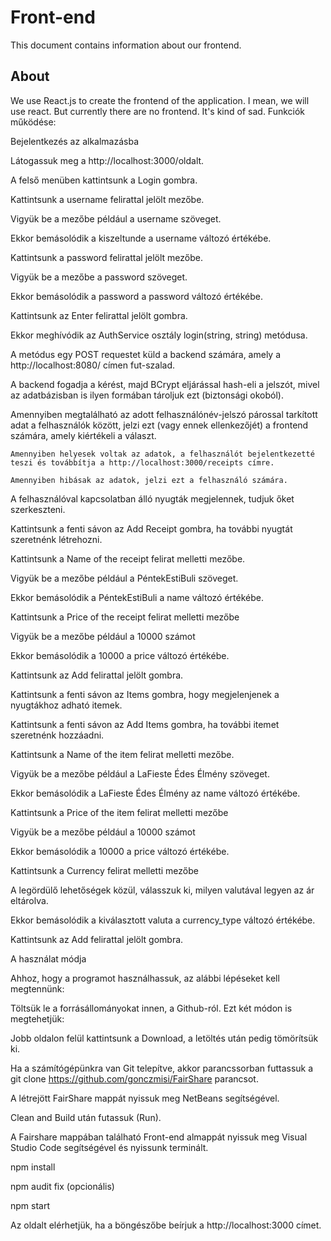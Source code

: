 # Front-end

This document contains information about our frontend.

## About

We use React.js to create the frontend of the application. I mean, we will use react. But currently there are no frontend. It's kind of sad.
Funkciók működése:

Bejelentkezés az alkalmazásba 

Látogassuk meg a http://localhost:3000/oldalt. 

A felső menüben kattintsunk a Login gombra. 

Kattintsunk a username felirattal jelölt mezőbe. 

Vigyük be a mezőbe például a username szöveget. 

Ekkor bemásolódik a kiszeltunde a username változó értékébe. 

Kattintsunk a password felirattal jelölt mezőbe. 

Vigyük be a mezőbe a password szöveget. 

Ekkor bemásolódik a password a password változó értékébe. 

Kattintsunk az Enter felirattal jelölt gombra. 

Ekkor meghívódik az AuthService osztály login(string, string) metódusa. 

  A metódus egy POST requestet küld a backend számára, amely a http://localhost:8080/ címen fut-szalad. 

  A backend fogadja a kérést, majd BCrypt eljárással hash-eli a jelszót, mivel az adatbázisban is ilyen formában tároljuk ezt (biztonsági okoból). 

  Amennyiben megtalálható az adott felhasználónév-jelszó párossal tarkított adat a felhasználók között, jelzi ezt (vagy ennek ellenkezőjét) a frontend számára, amely kiértékeli a választ. 

    Amennyiben helyesek voltak az adatok, a felhasználót bejelentkezetté teszi és továbbítja a http://localhost:3000/receipts címre. 

    Amennyiben hibásak az adatok, jelzi ezt a felhasználó számára. 

A felhasználóval kapcsolatban álló nyugták megjelennek, tudjuk őket szerkeszteni. 

Kattintsunk a fenti sávon az Add Receipt gombra, ha további nyugtát szeretnénk létrehozni. 

  Kattintsunk a Name of the receipt felirat melletti mezőbe. 

  Vigyük be a mezőbe például a PéntekEstiBuli szöveget. 

  Ekkor bemásolódik a PéntekEstiBuli a name változó értékébe. 

  Kattintsunk a Price of the receipt felirat melletti mezőbe 

  Vigyük be a mezőbe például a 10000 számot 

  Ekkor bemásolódik a 10000 a price változó értékébe. 

  Kattintsunk az Add felirattal jelölt gombra. 

Kattintsunk a fenti sávon az Items gombra, hogy megjelenjenek a nyugtákhoz adható itemek. 

Kattintsunk a fenti sávon az Add Items gombra, ha további itemet szeretnénk hozzáadni. 

  Kattintsunk a Name of the item felirat melletti mezőbe. 

  Vigyük be a mezőbe például a LaFieste Édes Élmény szöveget. 

  Ekkor bemásolódik a LaFieste Édes Élmény az name változó értékébe. 

  Kattintsunk a Price of the item felirat melletti mezőbe 

  Vigyük be a mezőbe például a 10000 számot 

  Ekkor bemásolódik a 10000 a price változó értékébe. 

  Kattintsunk a Currency felirat melletti mezőbe 

  A legördülő lehetőségek közül, válasszuk ki, milyen valutával legyen az ár eltárolva. 

  Ekkor bemásolódik a kiválasztott valuta a currency_type változó értékébe. 

  Kattintsunk az Add felirattal jelölt gombra. 

 

 

 

A használat módja 

Ahhoz, hogy a programot használhassuk, az alábbi lépéseket kell megtennünk: 

Töltsük le a forrásállományokat innen, a Github-ról. Ezt két módon is megtehetjük: 

Jobb oldalon felül kattintsunk a Download, a letöltés után pedig tömörítsük ki. 

Ha a számítógépünkra van Git telepítve, akkor parancssorban futtassuk a git clone https://github.com/gonczmisi/FairShare parancsot. 

A létrejött FairShare mappát nyissuk meg NetBeans segítségével. 

Clean and Build után futassuk (Run). 

A Fairshare mappában található Front-end almappát nyissuk meg Visual Studio Code segítségével és nyissunk terminált. 

npm install 

npm audit fix (opcionális) 

npm start 

Az oldalt elérhetjük, ha a böngészőbe beírjuk a http://localhost:3000 címet. 

 
